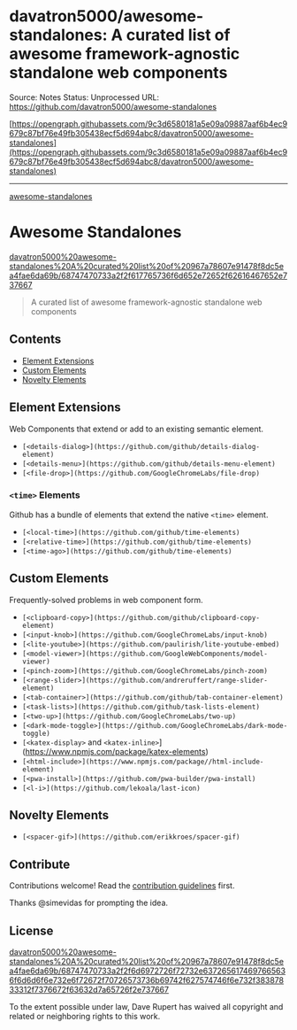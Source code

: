 # davatron5000/awesome-standalones: A curated list of awesome framework-agnostic standalone web components

Source: Notes
Status: Unprocessed
URL: https://github.com/davatron5000/awesome-standalones

[https://opengraph.githubassets.com/9c3d6580181a5e09a09887aaf6b4ec9679c87bf76e49fb305438ecf5d694abc8/davatron5000/awesome-standalones](https://opengraph.githubassets.com/9c3d6580181a5e09a09887aaf6b4ec9679c87bf76e49fb305438ecf5d694abc8/davatron5000/awesome-standalones)

---

[awesome-standalones](davatron5000%20awesome-standalones%20A%20curated%20list%20of%20967a78607e91478f8dc5ea4fae6da69b/awesome-standalones)

# Awesome Standalones

[davatron5000%20awesome-standalones%20A%20curated%20list%20of%20967a78607e91478f8dc5ea4fae6da69b/68747470733a2f2f617765736f6d652e72652f62616467652e737667](davatron5000%20awesome-standalones%20A%20curated%20list%20of%20967a78607e91478f8dc5ea4fae6da69b/68747470733a2f2f617765736f6d652e72652f62616467652e737667)

> A curated list of awesome framework-agnostic standalone web components
> 

## Contents

- [Element Extensions](https://github.com/davatron5000/awesome-standalones)
- [Custom Elements](https://github.com/davatron5000/awesome-standalones)
- [Novelty Elements](https://github.com/davatron5000/awesome-standalones)

## Element Extensions

Web Components that extend or add to an existing semantic element.

- `[<details-dialog>](https://github.com/github/details-dialog-element)`
- `[<details-menu>](https://github.com/github/details-menu-element)`
- `[<file-drop>](https://github.com/GoogleChromeLabs/file-drop)`

### `<time>` Elements

Github has a bundle of elements that extend the native `<time>` element.

- `[<local-time>](https://github.com/github/time-elements)`
- `[<relative-time>](https://github.com/github/time-elements)`
- `[<time-ago>](https://github.com/github/time-elements)`

## Custom Elements

Frequently-solved problems in web component form.

- `[<clipboard-copy>](https://github.com/github/clipboard-copy-element)`
- `[<input-knob>](https://github.com/GoogleChromeLabs/input-knob)`
- `[<lite-youtube>](https://github.com/paulirish/lite-youtube-embed)`
- `[<model-viewer>](https://github.com/GoogleWebComponents/model-viewer)`
- `[<pinch-zoom>](https://github.com/GoogleChromeLabs/pinch-zoom)`
- `[<range-slider>](https://github.com/andreruffert/range-slider-element)`
- `[<tab-container>](https://github.com/github/tab-container-element)`
- `[<task-lists>](https://github.com/github/task-lists-element)`
- `[<two-up>](https://github.com/GoogleChromeLabs/two-up)`
- `[<dark-mode-toggle>](https://github.com/GoogleChromeLabs/dark-mode-toggle)`
- `[<katex-display>` and `<katex-inline>`](https://www.npmjs.com/package/katex-elements)
- `[<html-include>](https://www.npmjs.com/package//html-include-element)`
- `[<pwa-install>](https://github.com/pwa-builder/pwa-install)`
- `[<l-i>](https://github.com/lekoala/last-icon)`

## Novelty Elements

- `[<spacer-gif>](https://github.com/erikkroes/spacer-gif)`

## Contribute

Contributions welcome! Read the [contribution guidelines](https://github.com/davatron5000/awesome-standalones/blob/master/contributing.md) first.

Thanks @simevidas for prompting the idea.

## License

[davatron5000%20awesome-standalones%20A%20curated%20list%20of%20967a78607e91478f8dc5ea4fae6da69b/68747470733a2f2f6d6972726f72732e6372656174697665636f6d6d6f6e732e6f72672f70726573736b69742f627574746f6e732f38387833312f7376672f63632d7a65726f2e737667](davatron5000%20awesome-standalones%20A%20curated%20list%20of%20967a78607e91478f8dc5ea4fae6da69b/68747470733a2f2f6d6972726f72732e6372656174697665636f6d6d6f6e732e6f72672f70726573736b69742f627574746f6e732f38387833312f7376672f63632d7a65726f2e737667)

To the extent possible under law, Dave Rupert has waived all copyright and related or neighboring rights to this work.